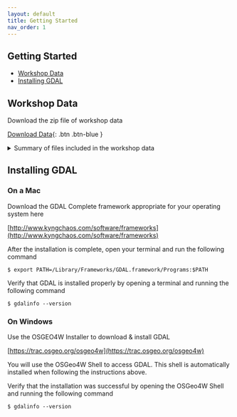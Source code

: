```yaml
---
layout: default
title: Getting Started
nav_order: 1
---
```


## Getting Started

* [Workshop Data](#workshop-data)
* [Installing GDAL](#installing-gdal)

## Workshop Data

Download the zip file of workshop data

[Download Data](../data/us-national-parks.geojson){: .btn .btn-blue }

<details>
<summary>Summary of files included in the workshop data</summary>
<br>

GeoTIFFs
- SF1987.tif
- SF1938.tif
- houston.tif
- los_angeles.tif

Digital Elevation Model
- gt30w140n40_dem

Shapefiles
- Bus_Stops.shp
- Civic_Art.shp
- sfzipcodes.shp

GeoJSON
- sfbayhighways.geojson

Geodatabase
- SanFranciscoESI.gdb

DOQQ
- Digital Orthophoto Quarter Quads (DOQQ)

Python Scripts
- clipTiffs.py
- projectShapes.py
- projectTiffs.py
- shp2geojson.py

Color Configuration File
- colorramp.txt

</details>

## Installing GDAL

### On a Mac

Download the GDAL Complete framework appropriate for your operating system here

[http://www.kyngchaos.com/software/frameworks](http://www.kyngchaos.com/software/frameworks)

After the installation is complete, open your terminal and run the following command

 ```
 $ export PATH=/Library/Frameworks/GDAL.framework/Programs:$PATH
 ```

Verify that GDAL is installed properly by opening a terminal and running the following command

```
$ gdalinfo --version
```

### On Windows



Use the OSGEO4W Installer to download & install GDAL

[https://trac.osgeo.org/osgeo4w](https://trac.osgeo.org/osgeo4w)

You will use the OSGeo4W Shell to access GDAL. This shell is automatically installed when following the instructions above. 

Verify that the installation was successful by opening the OSGeo4W Shell and running the following command

```
$ gdalinfo --version
```
